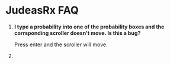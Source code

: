 # JudeasRx FAQ

1. **I type a probability into one of the probability boxes and the 
   corrsponding scroller doesn't move. Is this a bug?**

    Press enter and the scroller will move.
2. 